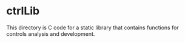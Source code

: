 
ctrlLib
=======

This directory is C code for a static library that contains functions 
for controls analysis and development.  



